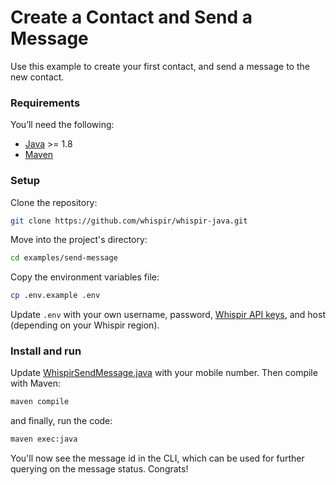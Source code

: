 # Create a Contact and Send a Message

Use this example to create your first contact, and send a message to the new contact.

### Requirements

You’ll need the following:

- [Java](https://openjdk.org/) >= 1.8
- [Maven](https://maven.apache.org)

### Setup

Clone the repository:

```bash
git clone https://github.com/whispir/whispir-java.git
```

Move into the project's directory:

```bash
cd examples/send-message
```

Copy the environment variables file:

```bash
cp .env.example .env
```

Update `.env` with your own username, password, [Whispir API keys](https://developers.whispir.com/2a21cad9e5da7-authentication#obtain-an-api-key), and host (depending on your Whispir region).

### Install and run

Update [WhispirSendMessage.java](src/main/java/com/whispir/WhispirSendMessage.java) with your mobile number. Then compile with Maven:

```bash
maven compile
```

and finally, run the code:


```bash
maven exec:java
```

You'll now see the message id in the CLI, which can be used for further querying on the message status. Congrats!
